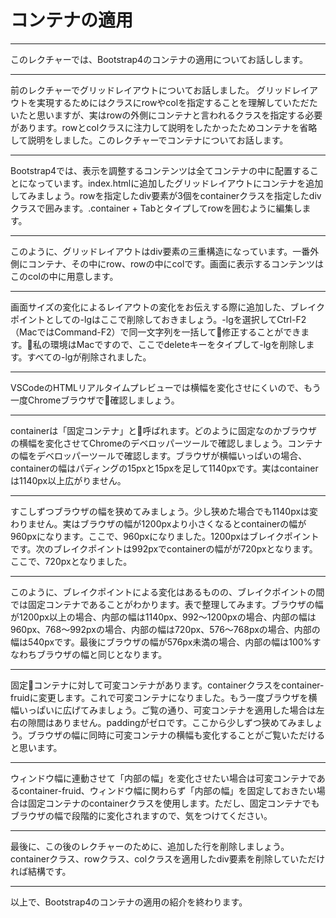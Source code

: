 # コンテナの適用

---
このレクチャーでは、Bootstrap4のコンテナの適用についてお話しします。

---
前のレクチャーでグリッドレイアウトについてお話しました。
グリッドレイアウトを実現するためにはクラスにrowやcolを指定することを理解していただたいたと思いますが、実はrowの外側にコンテナと言われるクラスを指定する必要があります。rowとcolクラスに注力して説明をしたかったためコンテナを省略して説明をしました。このレクチャーでコンテナについてお話します。

---
Bootstrap4では、表示を調整するコンテンツは全てコンテナの中に配置することになっています。index.htmlに追加したグリッドレイアウトにコンテナを追加してみましょう。rowを指定したdiv要素が3個をcontainerクラスを指定したdivクラスで囲みます。.container + Tabとタイプしてrowを囲むように編集します。

---
このように、グリッドレイアウトはdiv要素の三重構造になっています。一番外側にコンテナ、その中にrow、rowの中にcolです。画面に表示するコンテンツはこのcolの中に用意します。

---
画面サイズの変化によるレイアウトの変化をお伝えする際に追加した、ブレイクポイントとしての-lgはここで削除しておきましょう。-lgを選択してCtrl-F2（MacではCommand-F2）で同一文字列を一括して修正することができます。私の環境はMacですので、ここでdeleteキーをタイプして-lgを削除します。すべての-lgが削除されました。

---
VSCodeのHTMLリアルタイムプレビューでは横幅を変化させにくいので、もう一度Chromeブラウザで確認しましょう。

---
containerは「固定コンテナ」と呼ばれます。どのように固定なのかブラウザの横幅を変化させてChromeのデベロッパーツールで確認しましょう。コンテナの幅をデベロッパーツールで確認します。ブラウザが横幅いっぱいの場合、containerの幅はパディングの15pxと15pxを足して1140pxです。実はcontainerは1140px以上広がりません。

---
すこしずつブラウザの幅を狭めてみましょう。少し狭めた場合でも1140pxは変わりません。実はブラウザの幅が1200pxより小さくなるとcontainerの幅が960pxになります。ここで、960pxになりました。1200pxはブレイクポイントです。次のブレイクポイントは992pxでcontainerの幅がが720pxとなります。ここで、720pxとなりました。

---
このように、ブレイクポイントによる変化はあるものの、ブレイクポイントの間では固定コンテナであることがわかります。表で整理してみます。ブラウザの幅が1200px以上の場合、内部の幅は1140px、992〜1200pxの場合、内部の幅は960px、768〜992pxの場合、内部の幅は720px、576〜768pxの場合、内部の幅は540pxです。最後にブラウザの幅が576px未満の場合、内部の幅は100%すなわちブラウザの幅と同じとなります。

---
固定コンテナに対して可変コンテナがあります。containerクラスをcontainer-fruidに変更します。これで可変コンテナになりました。もう一度ブラウザを横幅いっぱいに広げてみましょう。ご覧の通り、可変コンテナを適用した場合は左右の隙間はありません。paddingがゼロです。ここから少しずつ狭めてみましょう。ブラウザの幅に同時に可変コンテナの横幅も変化することがご覧いただけると思います。

---
ウィンドウ幅に連動させて「内部の幅」を変化させたい場合は可変コンテナであるcontainer-fruid、ウィンドウ幅に関わらず「内部の幅」を固定しておきたい場合は固定コンテナのcontainerクラスを使用します。ただし、固定コンテナでもブラウザの幅で段階的に変化されますので、気をつけてください。

---
最後に、この後のレクチャーのために、追加した行を削除しましょう。containerクラス、rowクラス、colクラスを適用したdiv要素を削除していただければ結構です。

---
以上で、Bootstrap4のコンテナの適用の紹介を終わります。



